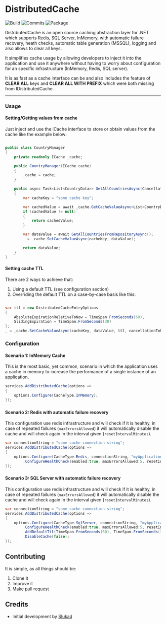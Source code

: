 # DistributedCache

![Build](https://img.shields.io/github/actions/workflow/status/Matozap/DistributedCache/build.yml?style=for-the-badge&logo=github&color=0D7EBF)
![Commits](https://img.shields.io/github/last-commit/Matozap/DistributedCache?style=for-the-badge&logo=github&color=0D7EBF)
![Package](https://img.shields.io/nuget/dt/DistributedCache?style=for-the-badge&logo=nuget&color=0D7EBF)


DistributedCache is an open source caching abstraction layer for .NET which supports Redis, SQL Server, InMemory, with automatic 
failure recovery, heath checks, automatic table generation (MSSQL), logging and also allows to clear all keys.


It simplifies cache usage by allowing developers to inject it into the application and use it anywhere
without having to worry about configuration for an specific infrastructure (InMemory, Redis, SQL server). 

It is as fast as a cache interface can be and also includes the feature of **CLEAR ALL** keys and **CLEAR ALL WITH PREFIX** which were both
missing from IDistributedCache.


------------------------------

### Usage

#### Setting/Getting values from cache

Just inject and use the ICache interface to store or obtain values from the cache like the example below:

```csharp

public class CountryManager
{
    private readonly ICache _cache;

    public CountryManager(ICache cache)
    {
        _cache = cache;
    }

    public async Task<List<CountryData>> GetAllCountriesAsync(CancellationToken cancellationToken)
    {
        var cacheKey = "some cache key";

        var cachedValue = await _cache.GetCacheValueAsync<List<CountryData>>(cacheKey, cancellationToken);
        if (cachedValue != null)
        {
            return cachedValue;
        }

        var dataValue = await GetAllCountriesFromRepositoryAsync();
        _ = _cache.SetCacheValueAsync(cacheKey, dataValue);

        return dataValue;
    }
}

```

#### Setting cache TTL

There are 2 ways to achieve that:

1. Using a default TTL (see configuration section)
2. Overriding the default TTL on a case-by-case basis like this:

```csharp

var ttl = new DistributedCacheEntryOptions
{
    AbsoluteExpirationRelativeToNow = TimeSpan.FromSeconds(60),
    SlidingExpiration = TimeSpan.FromSeconds(30)
};
_ = _cache.SetCacheValueAsync(cacheKey, dataValue, ttl, cancellationToken);

```


### Configuration

#### Scenario 1: InMemory Cache 

This is the most basic, yet common, scenario in which the application uses a cache in memory to increase the performance of a single 
instance of an application.

```csharp
services.AddDistributedCache(options =>
{
    options.Configure(CacheType.InMemory);
});
```

###

#### Scenario 2: Redis with automatic failure recovery

This configuration use redis infrastructure and will check if it is healthy, in case of repeated failures (`maxErrorsAllowed`) it will automatically
disable the cache and will check again in the interval given (`resetIntervalMinutes`).

```csharp
var connectionString = "some cache connection string";
services.AddDistributedCache(options =>
{
    options.Configure(CacheType.Redis, connectionString, "myApplicationCacheInstance")
        .ConfigureHealthCheck(enabled:true, maxErrorsAllowed:5, resetIntervalMinutes:2);
});
```

###

#### Scenario 3: SQL Server with automatic failure recovery

This configuration use redis infrastructure and will check if it is healthy, in case of repeated failures (`maxErrorsAllowed`) it will automatically
disable the cache and will check again in the interval given (`resetIntervalMinutes`).

```csharp
var connectionString = "some cache connection string";
services.AddDistributedCache(options =>
{
    options.Configure(CacheType.SqlServer, connectionString, "myApplicationCacheInstance")
        .ConfigureHealthCheck(enabled:true, maxErrorsAllowed:5, resetIntervalMinutes:2)
        .AddDefaultTtl(TimeSpan.FromSeconds(60), TimeSpan.FromSeconds(30))
        .DisableCache(false);
});
```


###

## Contributing

It is simple, as all things should be:

1. Clone it
2. Improve it
3. Make pull request

## Credits

- Initial development by [Slukad](https://github.com/Slukad)
